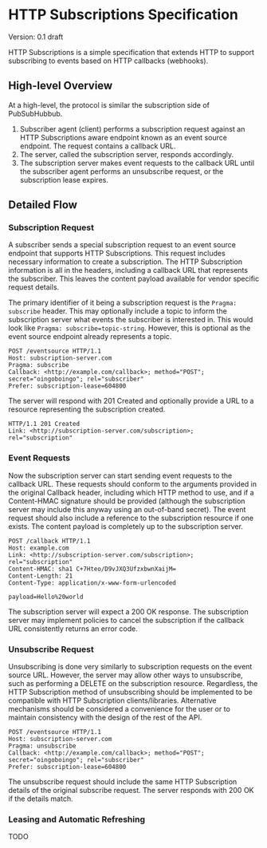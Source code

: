 # HTTP Subscriptions Specification
Version: 0.1 draft

HTTP Subscriptions is a simple specification that extends HTTP to support subscribing to events based on HTTP callbacks (webhooks). 

## High-level Overview
At a high-level, the protocol is similar the subscription side of PubSubHubbub. 

1. Subscriber agent (client) performs a subscription request against an HTTP Subscriptions aware endpoint known as an event source endpoint. The request contains a callback URL.
1. The server, called the subscription server, responds accordingly.
1. The subscription server makes event requests to the callback URL until the subscriber agent performs an unsubscribe request, or the subscription lease expires.

## Detailed Flow

### Subscription Request
A subscriber sends a special subscription request to an event source endpoint that supports HTTP Subscriptions. This request includes necessary information to create a subscription. The HTTP Subscription information is all in the headers, including a callback URL that represents the subscriber. This leaves the content payload available for vendor specific request details. 

The primary identifier of it being a subscription request is the `Pragma: subscribe` header. This may optionally include a topic to inform the subscription server what events the subscriber is interested in. This would look like `Pragma: subscribe=topic-string`. However, this is optional as the event source endpoint already represents a topic.

	POST /eventsource HTTP/1.1
	Host: subscription-server.com
	Pragma: subscribe
	Callback: <http://example.com/callback>; method="POST"; secret="oingoboingo"; rel="subscriber"
	Prefer: subscription-lease=604800

The server will respond with 201 Created and optionally provide a URL to a resource representing the subscription created. 

	HTTP/1.1 201 Created
	Link: <http://subscription-server.com/subscription>; rel="subscription"

### Event Requests
Now the subscription server can start sending event requests to the callback URL. These requests should conform to the arguments provided in the original Callback header, including which HTTP method to use, and if a Content-HMAC signature should be provided (although the subscription server may include this anyway using an out-of-band secret). The event request should also include a reference to the subscription resource if one exists. The content payload is completely up to the subscription server.

	POST /callback HTTP/1.1
	Host: example.com
	Link: <http://subscription-server.com/subscription>; rel="subscription"
	Content-HMAC: sha1 C+7Hteo/D9vJXQ3UfzxbwnXaijM=
	Content-Length: 21
	Content-Type: application/x-www-form-urlencoded

	payload=Hello%20world

The subscription server will expect a 200 OK response. The subscription server may implement policies to cancel the subscription if the callback URL consistently returns an error code.

### Unsubscribe Request
Unsubscribing is done very similarly to subscription requests on the event source URL. However, the server may allow other ways to unsubscribe, such as performing a DELETE on the subscription resource. Regardless, the HTTP Subscription method of unsubscribing should be implemented to be compatible with HTTP Subscription clients/libraries. Alternative mechanisms should be considered a convenience for the user or to maintain consistency with the design of the rest of the API. 

	POST /eventsource HTTP/1.1
	Host: subscription-server.com
	Pragma: unsubscribe
	Callback: <http://example.com/callback>; method="POST"; secret="oingoboingo"; rel="subscriber"
	Prefer: subscription-lease=604800

The unsubscribe request should include the same HTTP Subscription details of the original subscribe request. The server responds with 200 OK if the details match.

### Leasing and Automatic Refreshing
TODO
